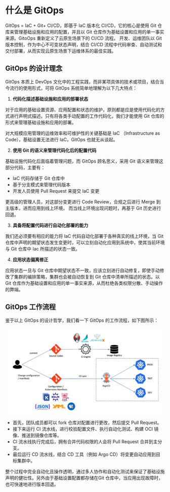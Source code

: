 # 什么是 GitOps

GitOps = IaC + Git+ CI/CD，即基于 IaC 版本化 CI/CD，它的核心是使用 Git 仓库来管理基础设施和应用的配置，并且以 Git 仓库作为基础设置和应用的单一事实来源。GitoOps 重新定义了云原生场景下的 CI/CD 流程。 开发、运维团队以 Git 版本控制，作为中心不可变状态声明，结合 CI/CD 流程中代码审查、自动测试和交付部署，从而实现云原生场景下运维体系的最佳实践。


## GitOps 的设计理念

GitOps 本质上 DevOps 文化中的工程实践，而非某项具体的技术或项目，结合当今流行的使用形式，可将 GitOps 系统简单地理解为以下几大特点：

1. **代码化描述基础设施和应用的部署状态**

对于应用的基础设置资源、应用配置和状态的维护，原则都是应是使用代码化的方式进行声明式描述。只有将各类手动配置的工作代码化，我们才能使用 Git 仓库的形式来管理基础设施和应用的部署。

对大规模应用管理的运维效率和可维护性的关键基础是 IaC （Infrastructure as Code），基础设置无法进行 IaC，GitOps 也就无从谈起。


2. **使用 Git 的语义来管理代码化后的配置代码**

基础设施代码化后面临着管理问题，而 GitOps 顾名思义，采用 Git 语义来管理这部分代码，主要有：

- IaC 代码存储于 Git 仓库中
- 基于分支模式来管理代码版本 
- 开发人员使用 Pull Request 来提交 IaC 变更

更高级的管理人员，对这部分变更进行 Code Review，合规之后进行 Merge 到主版本，进而应用到线上环境， 而当线上环境出现问题时，再基于 Git 历史进行回退。

3. **具备将配置代码进行自动化部署的能力**

我们还必须要有相应的能力将 IaC 代码自动化部署于各种真实的线上环境，当 Git 仓库中声明的期望状态发生变更时，可以立刻自动化应用到系统中，使其当前环境与 Git 仓库中 Iac 所描述的状态一致。

4. **应用状态偏离修正**

应用状态一旦与 Git 仓库中期望状态不一致，应该立刻进行自动修复，即使手动修改了集群的编排策略，集群也会被自动恢复到 Git 仓库中清单所描述的状态。以 Git 仓库作为基础设置和应用的单一事实来源，从而杜绝各类权限分散、手动操作的弊端。

## GitOps 工作流程

鉴于以上 GitOps 的设计哲学，我们看一下 GitOps 的工作流程，如下图所示：

<div  align="center">
  <img src="../assets/gitops-workflow.webp" width = "550"  align=center />
</div>


- 首先，团队成员都可以 fork 仓库对配置进行更改，然后提交 Pull Request。
- 接下来运行 CI 流水线，进行校验配置文件、执行自动化测试、构建 OCI 镜像、推送到镜像仓库等。
- CI 流水线执行完成后，拥有合并代码权限的人会将 Pull Request 合并到主分支。
- 最后运行 CD 流水线，结合 CD 工具（例如 Argo CD）将变更自动应用到目标集群中。

整个过程中完全自动化且操作透明，通过多人协作和自动化测试来保证了基础设施声明的健壮性。另外由于基础设置配置都存储在Git 仓库中，当应用出现故障时，也可快速地进行版本回退。